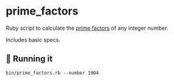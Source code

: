 # prime_factors

Ruby script to calculate the [prime factors](https://www.mathsisfun.com/prime-factorization.html) of any integer number. 

Includes basic specs.

## :rocket: Running it 

`bin/prime_factors.rb --number 1904`
